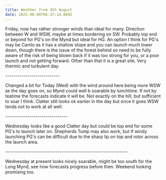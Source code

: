 ```yaml
---
title: Weather from 4th August
date: 2025-08-08T06:37:14.089Z
---
```

Friday, now has rather stronger winds than ideal for many.  Direction between W and WSW, maybe at times bordering on SW.  Probably top end or beyond for PG's on the Mynd but ideal for HG.  An option I think for PG's may be Camlo as it has a shallow slope and you can launch much lower down, though there is the issue of the forest behind so need to be fully aware of the risk of being blown back if it was too strong for you, or a poor launch and not getting forward.  Other than that it is a great site.  Very thermic and turbulent day.

\---------------------------

Changed a bit for Today (Wed) with the wind around here being more WSW as the day goes on, so Mynd could well  b soarable by lunchtime.  If not by teatime the forecasts indicate it will be.  Not exactly on the hill, but sufficient to soar I think.  Clatter still looks ok earlier in the day but once it goes WSW tends not to work at all well.

\-------------------------------

Wednesday looks like a good Clatter day but could be top end for some PG's to launch later on.  Shepherds Tump may also work, but if windy launching PG's can be difficult due to the sharp lip on top and rotor across the launch area.

\-------------------------------------------------------------

Wednesday at present looks nicely soarable,  might be too south for the Long Mynd, see how forecasts progress before then.  Weekend looking promising too.